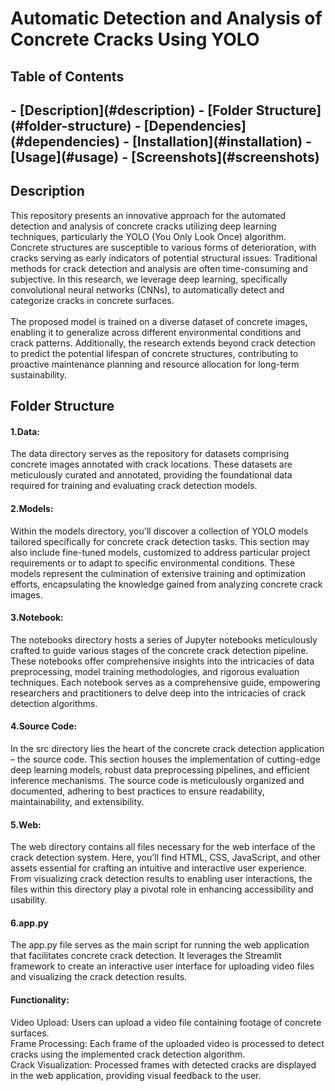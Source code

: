 # Automatic Detection and Analysis of Concrete Cracks Using YOLO

<h2>Table of Contents<h2>
- [Description](#description)
- [Folder Structure](#folder-structure)
- [Dependencies](#dependencies)
- [Installation](#installation)
- [Usage](#usage)
- [Screenshots](#screenshots)
 
<br>
<h2>Description</h2>
This repository presents an innovative approach for the automated detection and analysis of concrete cracks utilizing deep learning techniques, particularly the YOLO (You Only Look Once) algorithm. Concrete structures are susceptible to various forms of deterioration, with cracks serving as early indicators of potential structural issues. Traditional methods for crack detection and analysis are often time-consuming and subjective. In this research, we leverage deep learning, specifically convolutional neural networks (CNNs), to automatically detect and categorize cracks in concrete surfaces.
<br>
<br>
The proposed model is trained on a diverse dataset of concrete images, enabling it to generalize across different environmental conditions and crack patterns. Additionally, the research extends beyond crack detection to predict the potential lifespan of concrete structures, contributing to proactive maintenance planning and resource allocation for long-term sustainability.
<br>
<h2>Folder Structure</h2>
<h4>1.Data: </h4>
The data directory serves as the repository for datasets comprising concrete images annotated with crack locations. These datasets are meticulously curated and annotated, providing the foundational data required for training and evaluating crack detection models.
<br>
<h4>2.Models:</h4>
Within the models directory, you'll discover a collection of YOLO models tailored specifically for concrete crack detection tasks. This section may also include fine-tuned models, customized to address particular project requirements or to adapt to specific environmental conditions. These models represent the culmination of extensive training and optimization efforts, encapsulating the knowledge gained from analyzing concrete crack images.
<br>
<h4>3.Notebook:</h4>
The notebooks directory hosts a series of Jupyter notebooks meticulously crafted to guide various stages of the concrete crack detection pipeline. These notebooks offer comprehensive insights into the intricacies of data preprocessing, model training methodologies, and rigorous evaluation techniques. Each notebook serves as a comprehensive guide, empowering researchers and practitioners to delve deep into the intricacies of crack detection algorithms.
<br>
<h4>4.Source Code:</h4>
In the src directory lies the heart of the concrete crack detection application – the source code. This section houses the implementation of cutting-edge deep learning models, robust data preprocessing pipelines, and efficient inference mechanisms. The source code is meticulously organized and documented, adhering to best practices to ensure readability, maintainability, and extensibility.
<br>
<h4>5.Web:</h4>
The web directory contains all files necessary for the web interface of the crack detection system. Here, you'll find HTML, CSS, JavaScript, and other assets essential for crafting an intuitive and interactive user experience. From visualizing crack detection results to enabling user interactions, the files within this directory play a pivotal role in enhancing accessibility and usability.
<br>
<h4>6.app.py</h4>
The app.py file serves as the main script for running the web application that facilitates concrete crack detection. It leverages the Streamlit framework to create an interactive user interface for uploading video files and visualizing the crack detection results.
<h4>Functionality:</h4>
Video Upload: Users can upload a video file containing footage of concrete surfaces.<br>
Frame Processing: Each frame of the uploaded video is processed to detect cracks using the implemented crack detection algorithm.<br>
Crack Visualization: Processed frames with detected cracks are displayed in the web application, providing visual feedback to the user.


 

